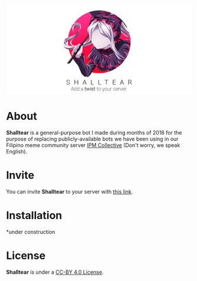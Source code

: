 ![Shalltear Logo](assets/header.png)

About
=====
**Shalltear** is a general-purpose bot I made during months of 2018 for the purpose of replacing publicly-available bots we have been using in our Filipino meme community server [IPM Collective][1] (Don't worry, we speak English).

Invite
======
You can invite **Shalltear** to your server with [this link][2].

Installation
============
*under construction

License
=======
**Shalltear** is under a [CC-BY 4.0 License][3].

[1]: https://discord.gg/XmC7fht
[2]: https://discordapp.com/oauth2/authorize?client_id=490453816978702336&scope=bot&permissions=1580592192
[3]: https://creativecommons.org/licenses/by/4.0/